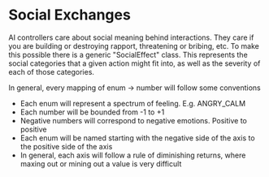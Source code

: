 # Social Exchanges

AI controllers care about social meaning behind interactions. They care if you are building or destroying rapport, threatening or bribing, etc. To make this possible there is a generic "SocialEffect" class. This represents the social categories that a given action might fit into, as well as the severity of each of those categories. 

In general, every mapping of enum -> number will follow some conventions
- Each enum will represent a spectrum of feeling. E.g. ANGRY_CALM
- Each number will be bounded from -1 to +1
- Negative numbers will correspond to negative emotions. Positive to positive
- Each enum will be named starting with the negative side of the axis to the positive side of the axis
- In general, each axis will follow a rule of diminishing returns, where maxing out or mining out a value is very difficult